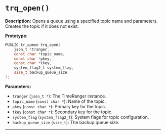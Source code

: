 # `trq_open()`

**Description:**
Opens a queue using a specified topic name and parameters. Creates the topic if it does not exist.

**Prototype:**
```c
PUBLIC tr_queue trq_open(
    json_t *tranger,
    const char *topic_name,
    const char *pkey,
    const char *tkey,
    system_flag2_t system_flag,
    size_t backup_queue_size
);
```

**Parameters:**
- `tranger` (`json_t *`): The TimeRanger instance.
- `topic_name` (`const char *`): Name of the topic.
- `pkey` (`const char *`): Primary key for the topic.
- `tkey` (`const char *`): Secondary key for the topic.
- `system_flag` (`system_flag2_t`): System flags for topic configuration.
- `backup_queue_size` (`size_t`): The backup queue size.

---
